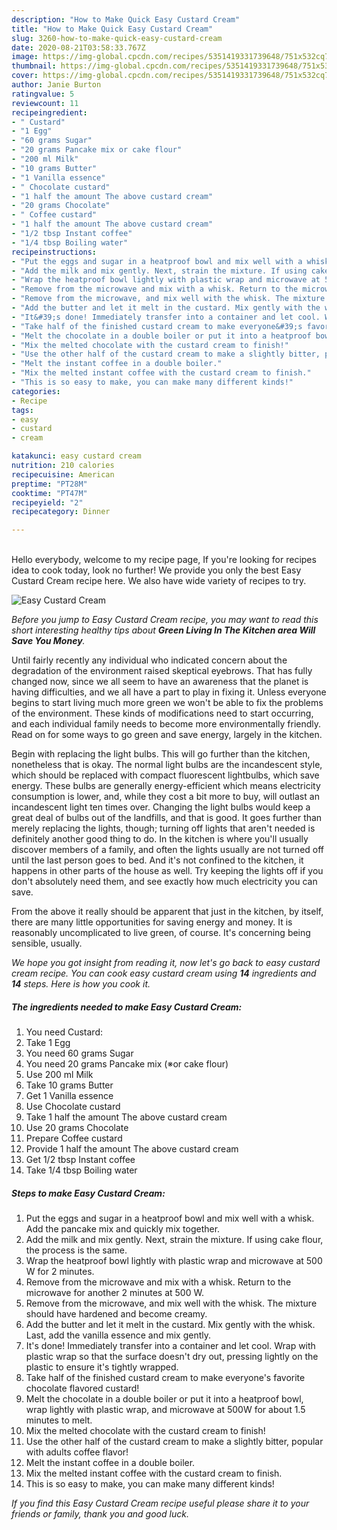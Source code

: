 ```yaml
---
description: "How to Make Quick Easy Custard Cream"
title: "How to Make Quick Easy Custard Cream"
slug: 3260-how-to-make-quick-easy-custard-cream
date: 2020-08-21T03:58:33.767Z
image: https://img-global.cpcdn.com/recipes/5351419331739648/751x532cq70/easy-custard-cream-recipe-main-photo.jpg
thumbnail: https://img-global.cpcdn.com/recipes/5351419331739648/751x532cq70/easy-custard-cream-recipe-main-photo.jpg
cover: https://img-global.cpcdn.com/recipes/5351419331739648/751x532cq70/easy-custard-cream-recipe-main-photo.jpg
author: Janie Burton
ratingvalue: 5
reviewcount: 11
recipeingredient:
- " Custard"
- "1 Egg"
- "60 grams Sugar"
- "20 grams Pancake mix or cake flour"
- "200 ml Milk"
- "10 grams Butter"
- "1 Vanilla essence"
- " Chocolate custard"
- "1 half the amount The above custard cream"
- "20 grams Chocolate"
- " Coffee custard"
- "1 half the amount The above custard cream"
- "1/2 tbsp Instant coffee"
- "1/4 tbsp Boiling water"
recipeinstructions:
- "Put the eggs and sugar in a heatproof bowl and mix well with a whisk. Add the pancake mix and quickly mix together."
- "Add the milk and mix gently. Next, strain the mixture. If using cake flour, the process is the same."
- "Wrap the heatproof bowl lightly with plastic wrap and microwave at 500 W for 2 minutes."
- "Remove from the microwave and mix with a whisk. Return to the microwave for another 2 minutes at 500 W."
- "Remove from the microwave, and mix well with the whisk. The mixture should have hardened and become creamy."
- "Add the butter and let it melt in the custard. Mix gently with the whisk. Last, add the vanilla essence and mix gently."
- "It&#39;s done! Immediately transfer into a container and let cool. Wrap with plastic wrap so that the surface doesn&#39;t dry out, pressing lightly on the plastic to ensure it&#39;s tightly wrapped."
- "Take half of the finished custard cream to make everyone&#39;s favorite chocolate flavored custard!"
- "Melt the chocolate in a double boiler or put it into a heatproof bowl, wrap lightly with plastic wrap, and microwave at 500W for about 1.5 minutes to melt."
- "Mix the melted chocolate with the custard cream to finish!"
- "Use the other half of the custard cream to make a slightly bitter, popular with adults coffee flavor!"
- "Melt the instant coffee in a double boiler."
- "Mix the melted instant coffee with the custard cream to finish."
- "This is so easy to make, you can make many different kinds!"
categories:
- Recipe
tags:
- easy
- custard
- cream

katakunci: easy custard cream 
nutrition: 210 calories
recipecuisine: American
preptime: "PT28M"
cooktime: "PT47M"
recipeyield: "2"
recipecategory: Dinner

---
```

<br>
Hello everybody, welcome to my recipe page, If you're looking for recipes idea to cook today, look no further! We provide you only the best Easy Custard Cream recipe here. We also have wide variety of recipes to try.
<br>


![Easy Custard Cream](https://img-global.cpcdn.com/recipes/5351419331739648/751x532cq70/easy-custard-cream-recipe-main-photo.jpg)

<i>Before you jump to Easy Custard Cream recipe, you may want to read this short interesting healthy tips about 
<strong>Green Living In The Kitchen area Will Save You Money</strong>.</i>
</br>

Until fairly recently any individual who indicated concern about the degradation of the environment raised skeptical eyebrows. That has fully changed now, since we all seem to have an awareness that the planet is having difficulties, and we all have a part to play in fixing it. Unless everyone begins to start living much more green we won't be able to fix the problems of the environment. These kinds of modifications need to start occurring, and each individual family needs to become more environmentally friendly. Read on for some ways to go green and save energy, largely in the kitchen.

Begin with replacing the light bulbs. This will go further than the kitchen, nonetheless that is okay. The normal light bulbs are the incandescent style, which should be replaced with compact fluorescent lightbulbs, which save energy. These bulbs are generally energy-efficient which means electricity consumption is lower, and, while they cost a bit more to buy, will outlast an incandescent light ten times over. Changing the light bulbs would keep a great deal of bulbs out of the landfills, and that is good. It goes further than merely replacing the lights, though; turning off lights that aren't needed is definitely another good thing to do. In the kitchen is where you'll usually discover members of a family, and often the lights usually are not turned off until the last person goes to bed. And it's not confined to the kitchen, it happens in other parts of the house as well. Try keeping the lights off if you don't absolutely need them, and see exactly how much electricity you can save.

From the above it really should be apparent that just in the kitchen, by itself, there are many little opportunities for saving energy and money. It is reasonably uncomplicated to live green, of course. It's concerning being sensible, usually.


<i>We hope you got insight from reading it, now let's go back to easy custard cream recipe. You can cook easy custard cream using <strong>14</strong> ingredients and <strong>14</strong> steps. Here is how you cook it.
</i>

##### The ingredients needed to make Easy Custard Cream:

1. You need  Custard:
1. Take 1 Egg
1. You need 60 grams Sugar
1. You need 20 grams Pancake mix (※or cake flour)
1. Use 200 ml Milk
1. Take 10 grams Butter
1. Get 1 Vanilla essence
1. Use  Chocolate custard
1. Take 1 half the amount The above custard cream
1. Use 20 grams Chocolate
1. Prepare  Coffee custard
1. Provide 1 half the amount The above custard cream
1. Get 1/2 tbsp Instant coffee
1. Take 1/4 tbsp Boiling water


##### Steps to make Easy Custard Cream:

1. Put the eggs and sugar in a heatproof bowl and mix well with a whisk. Add the pancake mix and quickly mix together.
1. Add the milk and mix gently. Next, strain the mixture. If using cake flour, the process is the same.
1. Wrap the heatproof bowl lightly with plastic wrap and microwave at 500 W for 2 minutes.
1. Remove from the microwave and mix with a whisk. Return to the microwave for another 2 minutes at 500 W.
1. Remove from the microwave, and mix well with the whisk. The mixture should have hardened and become creamy.
1. Add the butter and let it melt in the custard. Mix gently with the whisk. Last, add the vanilla essence and mix gently.
1. It&#39;s done! Immediately transfer into a container and let cool. Wrap with plastic wrap so that the surface doesn&#39;t dry out, pressing lightly on the plastic to ensure it&#39;s tightly wrapped.
1. Take half of the finished custard cream to make everyone&#39;s favorite chocolate flavored custard!
1. Melt the chocolate in a double boiler or put it into a heatproof bowl, wrap lightly with plastic wrap, and microwave at 500W for about 1.5 minutes to melt.
1. Mix the melted chocolate with the custard cream to finish!
1. Use the other half of the custard cream to make a slightly bitter, popular with adults coffee flavor!
1. Melt the instant coffee in a double boiler.
1. Mix the melted instant coffee with the custard cream to finish.
1. This is so easy to make, you can make many different kinds!


<i>If you find this Easy Custard Cream recipe useful please share it to your friends or family, thank you and good luck.</i>
